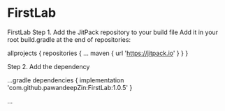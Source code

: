 # FirstLab
FirstLab
Step 1. Add the JitPack repository to your build file
Add it in your root build.gradle at the end of repositories:


allprojects {
		repositories {
			...
			maven { url 'https://jitpack.io' }
		}
	}

  
  Step 2. Add the dependency
  
  ...gradle
  dependencies {
	        implementation 'com.github.pawandeepZin:FirstLab:1.0.5'
	}

...

